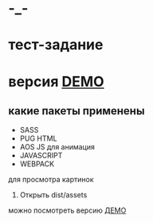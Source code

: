 # -_-

# тест-задание

# версия [DEMO](https://RosesRos.github.io/-_-/dist/)
## какие пакеты применены 
 
- SASS
- PUG HTML
- AOS JS для анимация
- JAVASCRIPT
- WEBPACK

для просмотра картинок 
1. Открыть dist/assets 
   
можно посмотреть версию [ДЕМО](https://RosesRos.github.io/-_-/dist/)
